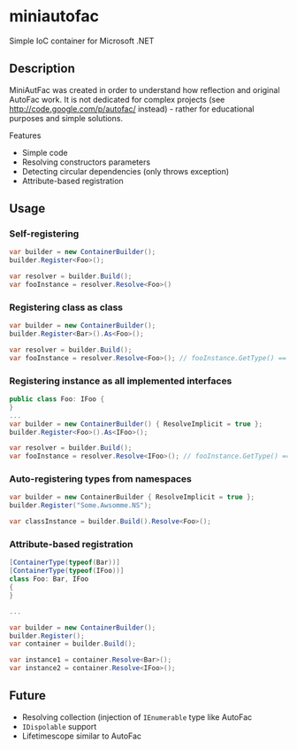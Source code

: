 miniautofac
===========

Simple IoC container for Microsoft .NET

Description
-----------

MiniAutFac was created in order to understand how reflection and original AutoFac work. It is not dedicated for complex projects (see http://code.google.com/p/autofac/ instead) - rather for educational purposes and simple solutions.

Features
* Simple code 
* Resolving constructors parameters
* Detecting circular dependencies (only throws exception)
* Attribute-based registration

Usage
-----------

### Self-registering
```c#
var builder = new ContainerBuilder();
builder.Register<Foo>();

var resolver = builder.Build();
var fooInstance = resolver.Resolve<Foo>()
```

### Registering class as class
```c#
var builder = new ContainerBuilder();
builder.Register<Bar>().As<Foo>();

var resolver = builder.Build();
var fooInstance = resolver.Resolve<Foo>(); // fooInstance.GetType() == typeof(Bar)
```

### Registering instance as all implemented interfaces

```c#
public class Foo: IFoo {
}
...
var builder = new ContainerBuilder() { ResolveImplicit = true };
builder.Register<Foo>().As<IFoo>();

var resolver = builder.Build();
var fooInstance = resolver.Resolve<IFoo>(); // fooInstance.GetType() == typeof(Foo)
```
### Auto-registering types from namespaces

```c#
var builder = new ContainerBuilder { ResolveImplicit = true };
builder.Register("Some.Awsomme.NS");

var classInstance = builder.Build().Resolve<Foo>();
```

### Attribute-based registration
```c#
[ContainerType(typeof(Bar))]
[ContainerType(typeof(IFoo))]
class Foo: Bar, IFoo
{
}

...

var builder = new ContainerBuilder();
builder.Register();
var container = builder.Build();

var instance1 = container.Resolve<Bar>();
var instance2 = container.Resolve<IFoo>();
```

Future
----------

* Resolving collection (injection of `IEnumerable` type like AutoFac
* `IDispolable` support
* Lifetimescope similar to AutoFac
